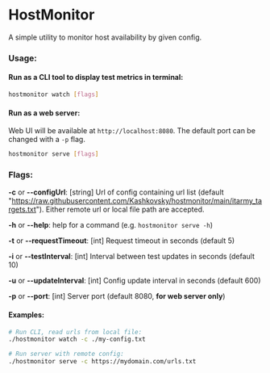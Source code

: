 # HostMonitor

A simple utility to monitor host availability by given config.

### Usage:

#### Run as a CLI tool to display test metrics in terminal:

```bash
hostmonitor watch [flags]
```

#### Run as a web server:

Web UI will be available at `http://localhost:8080`.
The default port can be changed with a `-p` flag.

```bash
hostmonitor serve [flags]
```

### Flags:

**-c** or **--configUrl**: [string] Url of config containing url list (default "https://raw.githubusercontent.com/Kashkovsky/hostmonitor/main/itarmy_targets.txt"). Either remote url or local file path are accepted.

**-h** or **--help**: help for a command (e.g. `hostmonitor serve -h`)

**-t** or **--requestTimeout**: [int] Request timeout in seconds (default 5)

**-i** or **--testInterval**: [int] Interval between test updates in seconds (default 10)

**-u** or **--updateInterval**: [int] Config update interval in seconds (default 600)

**-p** or **--port**: [int] Server port (default 8080, **for web server only**)

#### Examples:
```bash
# Run CLI, read urls from local file:
./hostmonitor watch -c ./my-config.txt

# Run server with remote config:
./hostmonitor serve -c https://mydomain.com/urls.txt
```
